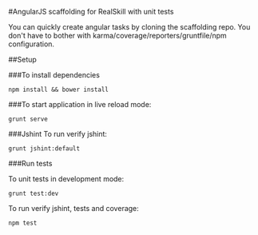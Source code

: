 #AngularJS scaffolding for RealSkill with unit tests

You can quickly create angular tasks by cloning the scaffolding repo. 
You don't have to bother with karma/coverage/reporters/gruntfile/npm configuration.

##Setup

###To install dependencies 

    npm install && bower install


###To start application in live reload mode:

    grunt serve
    
###Jshint
To run verify jshint:
    
    grunt jshint:default

###Run tests

To unit tests in development mode:
    
    grunt test:dev
    

To run verify jshint, tests and coverage:

    npm test


